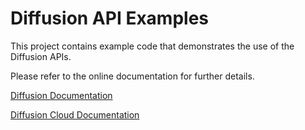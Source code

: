 # Diffusion API Examples

This project contains example code that demonstrates the use of
the Diffusion APIs.

Please refer to the online documentation for further details.

[Diffusion Documentation](http://docs.pushtechnology.com/docs/latest/manual/html/)

[Diffusion Cloud Documentation](http://docs.pushtechnology.com/cloud/latest/manual/html/cloud/intro/cloud_getting_started.html)
